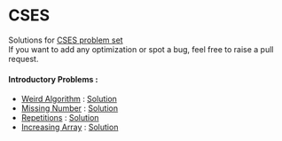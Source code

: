 # CSES

Solutions for [CSES problem set](https://cses.fi/problemset/) \
If you want to add any optimization or spot a bug, feel free to raise a pull request.

#### Introductory Problems :

* [Weird Algorithm](https://cses.fi/problemset/task/1068) : [Solution](./Introductory_Problems/Weird_Algorithm.cpp)
* [Missing Number](https://cses.fi/problemset/task/1083) : [Solution](./Introductory_Problems/Missing_Number.cpp)
* [Repetitions](Repetitions) : [Solution](./Introductory_Problems/Repetitions.cpp)
* [Increasing Array](https://cses.fi/problemset/task/1094) : [Solution](./Introductory_Problems/Increasing_Array.cpp)
